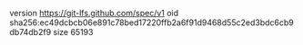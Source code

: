 version https://git-lfs.github.com/spec/v1
oid sha256:ec49dcbcb06e891c78bed17220ffb2a6f91d9468d55c2ed3bdc6cb9db74db2f9
size 65193
